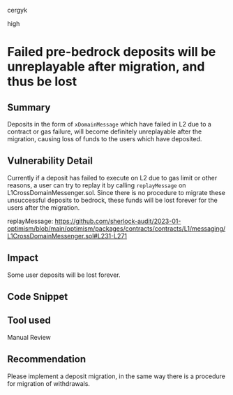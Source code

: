 cergyk

high

# Failed pre-bedrock deposits will be unreplayable after migration, and thus be lost

## Summary
Deposits in the form of `xDomainMessage` which have failed in L2 due to a contract or gas failure, will become definitely unreplayable after the migration, causing loss of funds to the users which have deposited.

## Vulnerability Detail
Currently if a deposit has failed to execute on L2 due to gas limit or other reasons, a user can try to replay it by calling `replayMessage` on L1CrossDomainMessenger.sol. Since there is no procedure to migrate these unsuccessful deposits to bedrock, these funds will be lost forever for the users after the migration.

replayMessage:
https://github.com/sherlock-audit/2023-01-optimism/blob/main/optimism/packages/contracts/contracts/L1/messaging/L1CrossDomainMessenger.sol#L231-L271

## Impact
Some user deposits will be lost forever.

## Code Snippet

## Tool used

Manual Review

## Recommendation
Please implement a deposit migration, in the same way there is a procedure for migration of withdrawals.

